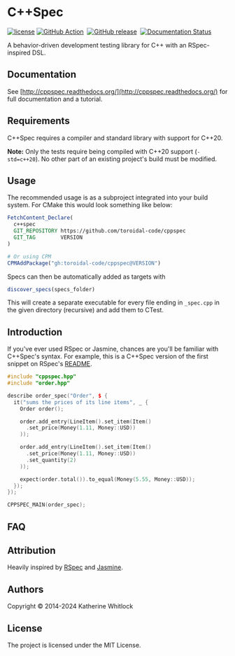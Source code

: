# C++Spec 
[![license](https://img.shields.io/badge/license-MIT-blue)](https://choosealicense.com/licenses/mit/)
[![GitHub Action](https://github.com/toroidal-code/cppspec/actions/workflows/test.yml/badge.svg)]()&nbsp;
[![GitHub release](https://img.shields.io/github/release/toroidal-code/cppspec.svg)](https://github.com/toroidal-code/cppspec/releases/latest)&nbsp;
[![Documentation Status](https://readthedocs.org/projects/cppspec/badge/?version=latest)](http://cppspec.readthedocs.org/en/latest/?badge=latest)

A behavior-driven development testing library for C++ with an RSpec-inspired DSL.

## Documentation

See [http://cppspec.readthedocs.org/](http://cppspec.readthedocs.org/) for full documentation and a tutorial.

## Requirements

C++Spec requires a compiler and standard library with support for C++20.

__Note:__ Only the tests require being compiled with C++20 support (`-std=c++20`). No other part of an existing project's build must be modified.

## Usage
The recommended usage is as a subproject integrated into your build system. For CMake this would look something like below:
```cmake
FetchContent_Declare(
  c++spec
  GIT_REPOSITORY https://github.com/toroidal-code/cppspec
  GIT_TAG        VERSION
)

# Or using CPM
CPMAddPackage("gh:toroidal-code/cppspec@VERSION")
```

Specs can then be automatically added as targets with
```cmake
discover_specs(specs_folder)
```
This will create a separate executable for every file ending in `_spec.cpp` in the given directory (recursive) and add them to CTest.

## Introduction

If you've ever used RSpec or Jasmine, chances are you'll be familiar with C++Spec's syntax. For example, this is a C++Spec version of the first snippet on RSpec's [README](https://github.com/rspec/rspec-core/blob/master/README.md#basic-structure).

```cpp
#include "cppspec.hpp"
#include "order.hpp"

describe order_spec("Order", $ {
  it("sums the prices of its line items", _ {
    Order order();

	order.add_entry(LineItem().set_item(Item()
	  .set_price(Money(1.11, Money::USD))
	));

	order.add_entry(LineItem().set_item(Item()
	  .set_price(Money(1.11, Money::USD))
	  .set_quantity(2)
	));

	expect(order.total()).to_equal(Money(5.55, Money::USD));
  });
});

CPPSPEC_MAIN(order_spec);
```

## FAQ

## Attribution
Heavily inspired by [RSpec](https://github.com/rspec) and [Jasmine](http://jasmine.github.io).

## Authors
Copyright © 2014-2024 Katherine Whitlock

## License
The project is licensed under the MIT License.
